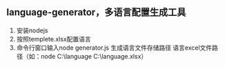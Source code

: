 ## language-generator，多语言配置生成工具 ##


1. 安装nodejs
1. 按照templete.xlsx配置语言
1. 命令行窗口输入node generator.js 生成语言文件存储路径 语言excel文件路径（如：node C:\language C:\language.xlsx）


